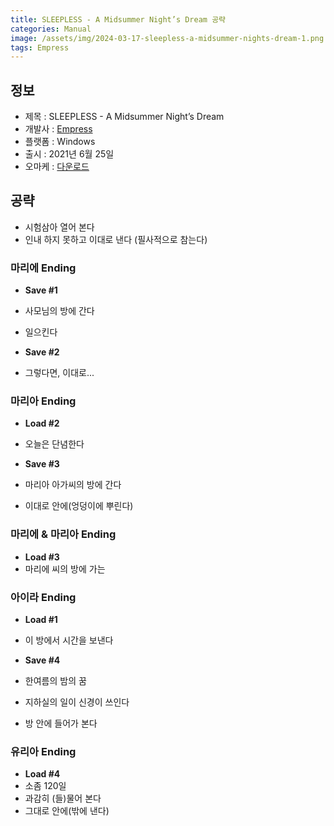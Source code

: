 ```yaml
---
title: SLEEPLESS - A Midsummer Night’s Dream 공략
categories: Manual
image: /assets/img/2024-03-17-sleepless-a-midsummer-nights-dream-1.png
tags: Empress
---
```


## 정보

* 제목 : SLEEPLESS - A Midsummer Night’s Dream
* 개발사 : [Empress](/tags/empress)
* 플랫폼 : Windows
* 출시 : 2021년 6월 25일
* 오마케 : [다운로드](/assets/omake/sleepless-a-midsummer-nights-dream.zip)

## 공략

  * 시험삼아 열어 본다
  * 인내 하지 못하고 이대로 낸다 (필사적으로 참는다)

### 마리에 Ending

  * **Save #1**  
  * 사모님의 방에 간다
  * 일으킨다

  * **Save #2**
  * 그렇다면, 이대로...

### 마리아 Ending

  * **Load #2**
  * 오늘은 단념한다

  * **Save #3**
  * 마리아 아가씨의 방에 간다
  * 이대로 안에(엉덩이에 뿌린다)

### 마리에 & 마리아 Ending

  * **Load #3**
  * 마리에 씨의 방에 가는

### 아이라 Ending

  * **Load #1**
  * 이 방에서 시간을 보낸다

  * **Save #4**
  * 한여름의 밤의 꿈
  * 지하실의 일이 신경이 쓰인다
  * 방 안에 들어가 본다

### 유리아 Ending

  * **Load #4**
  * 소좀 120일
  * 과감히 (들)물어 본다
  * 그대로 안에(밖에 낸다)
